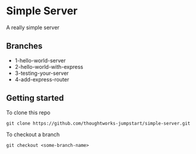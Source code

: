 # Simple Server

A really simple server

## Branches

- 1-hello-world-server
- 2-hello-world-with-express
- 3-testing-your-server
- 4-add-express-router

## Getting started

To clone this repo

```
git clone https://github.com/thoughtworks-jumpstart/simple-server.git
```

To checkout a branch

```
git checkout <some-branch-name>
```
